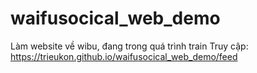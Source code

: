 # waifusocical_web_demo
Làm website về wibu, đang trong quá trình train
Truy cập: https://trieukon.github.io/waifusocical_web_demo/feed
